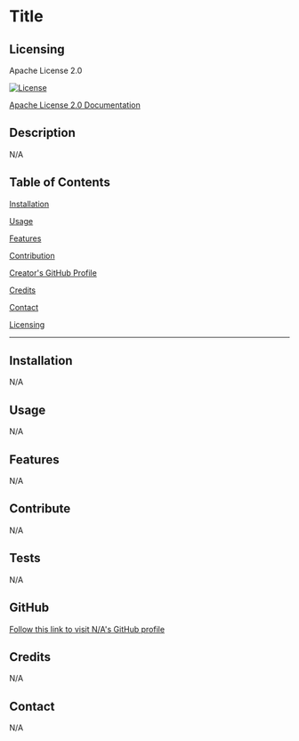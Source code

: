 
  
  # Title

  

  ## Licensing

  Apache License 2.0
  
  [![License](https://img.shields.io/badge/License-Apache_2.0-blue.svg)](https://opensource.org/licenses/Apache-2.0)

  <a href=https://opensource.org/license/apache-2-0/>Apache License 2.0 Documentation</a>

  
  ## Description

  N/A

  ## Table of Contents

  [Installation](#installation)
  
  [Usage](#usage)

  [Features](#features)

  [Contribution](#contribute)

  [Creator's GitHub Profile](#github)

  [Credits](#credits)

  [Contact](#contact)

  [Licensing](#licensing)

**************************

  ## Installation

  N/A

  ## Usage

  N/A


  ## Features

  N/A

  ## Contribute

  N/A

  ## Tests

  N/A

  ## GitHub

  <a href="https://www.github.com/N/A" target="_blank">Follow this link to visit N/A's GitHub profile</a>

  ## Credits

  N/A

  ## Contact

  N/A